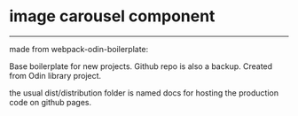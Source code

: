 # image carousel component
---
made from webpack-odin-boilerplate:

Base boilerplate for new projects. Github repo is also a backup. Created from Odin library project.

the usual dist/distribution folder is named docs for hosting the production code on github pages.

